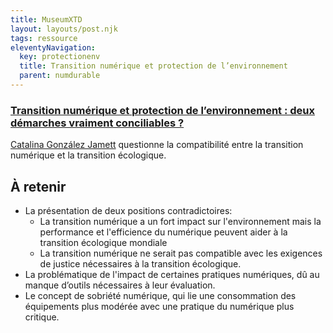 ```yaml
---
title: MuseumXTD
layout: layouts/post.njk
tags: ressource
eleventyNavigation:
  key: protectionenv
  title: Transition numérique et protection de l’environnement
  parent: numdurable
---
```

### [Transition numérique et protection de l’environnement : deux démarches vraiment conciliables ?](https://topolitique.ch/2021/05/31/transition-numerique-et-protection-de-lenvironnement-deux-demarches-vraiment-conciliables/)
[Catalina González Jamett](https://topolitique.ch/author/catalina-gonzalez-jamett/) questionne la compatibilité entre la transition numérique et la transition écologique. 

## À retenir
- La présentation de deux positions contradictoires:
	- La transition numérique a un fort impact sur l'environnement mais la performance et l'efficience du numérique peuvent aider à la transition écologique mondiale 
	- La transition numérique ne serait pas compatible avec les exigences de justice nécessaires à la transition écologique. 
- La problématique de l'impact de certaines pratiques numériques, dû au manque d’outils nécessaires à leur évaluation. 
- Le concept de sobriété numérique, qui lie une consommation des équipements plus modérée avec une pratique du numérique plus critique. 